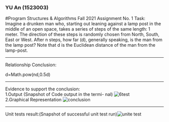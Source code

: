 ###     YU An (1523003)
#Program Structures & Algorithms Fall 2021 Assignment No. 1
Task:<br> Imagine a drunken man who, starting out leaning against a lamp post in the middle of an open space, takes a series of steps of the same length: 1 meter. The direction of these steps is randomly chosen from North, South, East or West. After n steps, how far (d), generally speaking, is the man from the lamp post? Note that d is the Euclidean distance of the man from the lamp-post.<br>
***
Relationship Conclusion:

d=Math.pow(nd,0.5d)<br> 
***
Evidence to support the conclusion:  
1.Output (Snapshot of Code output in the termi-
nal)
![6test](https://user-images.githubusercontent.com/50298195/133913280-f63c7721-e922-4870-a1d6-22f9d4d80a91.PNG)
<br>
2.Graphical Representation
![conclusion](https://user-images.githubusercontent.com/50298195/133913269-86858ad7-11e1-4c4b-8453-c249a965bb38.PNG)
<br>
***
Unit tests result:(Snapshot of successful unit
test run)![unite test](https://user-images.githubusercontent.com/50298195/133913250-fe430a65-6d92-4fbe-804f-0c6c7ab287e0.PNG)
